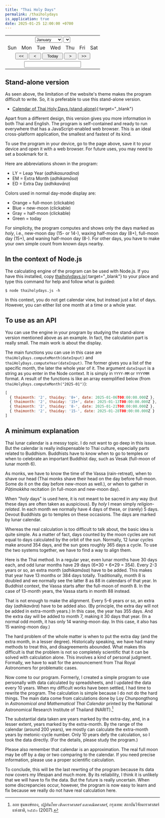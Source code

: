 ```yaml
---
title: "Thai Holy Days"
permalink: /thaiholydays
is_application: true
date: 2025-01-25 12:00:00 +0700
---
```


<script src="/assets/js/thaiholydays.js"></script>
<div class="thaicalarea">
<form name="calarea" onSubmit="return false">
<table class="thaicaltable">
<tr><td colspan=7 align="center">
<select name="monthSelector" onChange="selectMY()">
  <option>January</option>
  <option>February</option>
  <option>March</option>
  <option>April</option>
  <option>May</option>
  <option>June</option>
  <option>July</option>
  <option>August</option>
  <option>September</option>
  <option>October</option>
  <option>November</option>
  <option>December</option>
</select>
<select name="yearSelector" onChange="selectMY()">
<script language="JavaScript">
for (let y = thaiHolyDays.yearStart; y < thaiHolyDays.yearEnd; y++) {
  document.write("<option>" + y + "</option>");
}
</script>
</select>
</td></tr>
<tr>
<td class='thaical-dayhead'>Sun</td>
<td class='thaical-dayhead'>Mon</td>
<td class='thaical-dayhead'>Tue</td>
<td class='thaical-dayhead'>Wed</td>
<td class='thaical-dayhead'>Thu</td>
<td class='thaical-dayhead'>Fri</td>
<td class='thaical-dayhead'>Sat</td>
</tr>
<script language="JavaScript">
for (let i = 0; i < 42; i++) {
  if (i % 7 === 0) {
    document.write("<tr>");
  }
  document.write("<td><input class='thaicalcell-normal' type=text size=2 readonly=true name=cell" + i + " onClick=cellClicked(" + i + ") /></td>")
  if (i % 7 === 6) {
    document.write("</tr>");
  }
}
</script>
<tr><td colspan=7 align="center">
<input type="button" style="width:3em;" value="<<" onClick="prevYear()" />
<input type="button" style="width:3em;" value="<" onClick="prevMonth()" />
<input type="button" style="width:5em;" value="Today" onClick="setNow()" />
<input type="button" style="width:3em;" value=">" onClick="nextMonth()" />
<input type="button" style="width:3em;" value=">>" onClick="nextYear()" />
</td></tr>
<tr><td colspan=7 align=center>
<input name="textoutput" class="thaical-textoutput" readonly="true" type="text" />
</td></tr>
</table>
</form>
</div>
<script language="JavaScript">
const engyearnames = new Array("rat", "cow", "tiger", "rabbit", "dragon", "snake", "horse", "goat", "monkey", "rooster", "dog", "pig");
const monthdays = new Array(31, 28, 31, 30, 31, 30, 31, 31, 30, 31, 30, 31);
let hdpos, thaimonths, thaidays;
function isLeapYear(year) {
    return ((year % 4) === 0) && ((year % 100) !== 0) || ((year % 400) === 0)
}
function clearArea() {
  for(let c = 0; c < 42; c++) {
    document.calarea["cell" + c].value = " ";
    document.calarea["cell" + c].className = "thaicalcell-normal";
  }
  document.calarea.textoutput.value = "";
}
function draw(y, m) {
  const workingDate = new Date(Date.UTC(y, m, 1));
  const thisday = workingDate.getDay();
  const thismonth = workingDate.getMonth();
  const thisdate = workingDate.getDate();
  const thisyear = workingDate.getFullYear();
  if (isLeapYear(thisyear)) {
    monthdays[1] = 29;
  } else {
    monthdays[1] = 28;
  }
  let offset = thisdate;
  while (offset > 7)
    offset -= 7;
  offset = thisday - offset + 1;
  if (offset < 0)
    offset += 7;
  const dlist = new Array();
  for (let c = 0; c < offset; c++) {
    dlist.push("");
  }
  for (let c = 0; c < monthdays[thismonth]; c++) {
    dlist.push(c + 1);
  }
  const targetInput = thisyear + "-" + (thismonth + 1);
  const hdays = thaiHolyDays.computeMonth(targetInput);
  hdpos = new Array();
  thaimonths = new Array();
  thaidays = new Array();
  for (const item of hdays) {
    hdpos.push(item.date.getDate() + offset - 1);
    thaimonths.push(item.thaimonth);
    thaidays.push(item.thaiday);
  }
  clearArea();
  for (let c = 0; c < dlist.length; c++) {
    document.calarea["cell" + c].value = dlist[c];
  }
  for (let c = 0; c < hdpos.length; c++) {
    if (thaidays[c].slice(0,1) === "1") {
      if (thaidays[c].indexOf("+") > -1) {
        document.calarea["cell" + hdpos[c]].className = "thaicalcell-fullmoon";
      } else {
        document.calarea["cell" + hdpos[c]].className = "thaicalcell-newmoon";
      }
    } else {
      document.calarea["cell" + hdpos[c]].className = "thaicalcell-halfmoon";
    }
  }
  document.calarea.monthSelector.selectedIndex = thismonth;
  document.calarea.yearSelector.selectedIndex = thisyear - thaiHolyDays.yearStart;
  const today = new Date();
  if (today.getFullYear() === workingDate.getFullYear() && today.getMonth() === thismonth) {
    document.calarea["cell" + (today.getDate() + offset - 1)].className = "thaicalcell-today";
  }
  showInfo(hdays);
}
function showInfo(hdays) {
  const months = [];
  for (const hd of hdays) {
    if (months.indexOf(hd.thaimonth) === -1)
      months.push(hd.thaimonth);
  }
  let info = "lunar month " + months.join(", ") + " of year ";
  const years = [];
  for (const m of months) {
    const yr = parseInt(document.calarea.yearSelector.value);
    const ynum = document.calarea.monthSelector.selectedIndex >= 10 && parseInt(m) <= 2
                 ? thaiHolyDays.getThaiYear(yr + 1)
                 : thaiHolyDays.getThaiYear(yr);
    const yname = engyearnames[ynum];
    if (years.indexOf(yname) === -1)
      years.push(yname);
  }
  document.calarea.textoutput.value = info + years.join(", ");
}
function setNow() {
  const now = new Date();
  draw(now.getFullYear(), now.getMonth());
}
function nextMonth() {
  let y, m;
  if (document.calarea.monthSelector.selectedIndex === 11) {
    if (document.calarea.yearSelector.selectedIndex === document.calarea.yearSelector.length - 1)
      return;
    y = document.calarea.yearSelector.selectedIndex + thaiHolyDays.yearStart + 1;
    m = 0;
  } else {
    y = document.calarea.yearSelector.selectedIndex + thaiHolyDays.yearStart;
    m = document.calarea.monthSelector.selectedIndex + 1;
  }
  draw(y, m);
}
function prevMonth() {
  let y, m;
  if (document.calarea.monthSelector.selectedIndex === 0) {
    if (document.calarea.yearSelector.selectedIndex === 0)
      return;  
    y = document.calarea.yearSelector.selectedIndex + thaiHolyDays.yearStart - 1;
    m = 11;
  } else {
    y = document.calarea.yearSelector.selectedIndex + thaiHolyDays.yearStart;
    m = document.calarea.monthSelector.selectedIndex - 1;
  }
  draw(y, m);
}
function nextYear() {
  let y, m;
  if (document.calarea.yearSelector.selectedIndex === document.calarea.yearSelector.length - 1) {
      return;
  } else {
    y = document.calarea.yearSelector.selectedIndex + thaiHolyDays.yearStart + 1;
    m = document.calarea.monthSelector.selectedIndex;
  }
  draw(y, m);
}
function prevYear() {
  let y, m;
  if (document.calarea.yearSelector.selectedIndex === 0) {
      return;
  } else{
    y = document.calarea.yearSelector.selectedIndex + thaiHolyDays.yearStart - 1;
    m = document.calarea.monthSelector.selectedIndex;
  }
  draw(y, m);
}
function selectMY() {
  draw(document.calarea.yearSelector.selectedIndex + thaiHolyDays.yearStart, document.calarea.monthSelector.selectedIndex);
}
function cellClicked(pos) {
  for (let c = 0; c < hdpos.length; c++) {
    if (hdpos[c] === pos) {
      let mess = document.calarea.monthSelector.value.substr(0, 3) + " " +
                 document.calarea["cell" + hdpos[c]].value + ", " +
                 document.calarea.yearSelector.value + " = ";
      if (thaidays[c].charAt(0) === "1") {
        mess += thaidays[c].indexOf("+") > -1 ? "full-moon day" : "new-moon day";
      } else {
        mess += "half-moon day";
      }
      mess += " (" + thaidays[c] + ") ";
      mess += "of lunar month " + thaimonths[c];
      document.calarea.textoutput.value = mess;
    }
  }
}
setNow();
</script>

## Stand-alone version

As seen above, the limitation of the website's theme makes the program difficult to write. So, it is preferable to use this stand-alone version.

- [Calendar of Thai Holy Days (stand-alone)](https://bhaddacak.github.io/assets/dist/thaiholydays.html){:target="\_blank"}

Apart from a different design, this version gives you more information in both Thai and English. The program is self-contained and ready to run everywhere that has a JavaScript-enabled web browser. This is an ideal cross-platform application, the smallest and fastest of its kind.

To use the program in your device, go to the page above, save it to your device and open it with a web browser. For future uses, you may need to set a bookmark for it.

Here are abbreviations shown in the program:
- LY = Leap Year (*adhikasuradina*)
- EM = Extra Month (*adhikamāsa*)
- ED = Extra Day (*adhikavāra*)

Colors used in normal day-mode display are:
- Orange = full-moon (clickable)
- Blue = new-moon (clickable)
- Gray = half-moon (clickable)
- Green = today

For simplicity, the program computes and shows only the days marked as *holy*, i.e., new-moon day (15- or 14-), waxing half-moon day (8+), full-moon day (15+), and waning half-moon day (8-). For other days, you have to make your own simple count from known days nearby.

## In the context of Node.js

The calculating engine of the program can be used with Node.js. If you have this installed, copy [thaiholydays.js](https://bhaddacak.github.io/assets/js/thaiholydays.js){:target="\_blank"} to your place and type this command for help and follow what is guided:

```
$ node thaiholydays.js -h
```

In this context, you do not get calendar view, but instead just a list of days. However, you can either list one month at a time or a whole year.

## To use as an API

You can use the engine in your program by studying the stand-alone version mentioned above as an example. In fact, the calculation part is really small. The main work is about the display.

The main functions you can use in this case are `thaiHolyDays.computeMonth(dateInput)` and `thaiHolyDays.computeYear(dateInput)`. The former gives you a list of the specific month, the later the whole year of it. The argument `dateInput` is a string as you enter in the Node context. It is simply in `YYYY-MM` or `YYYYMM` format. A result of the functions is like an array exemplified below (from `thaiHolyDays.computeMonth("2025-01")`):

```js
[
  { thaimonth: '2', thaiday: '8+', date: 2025-01-06T00:00:00.000Z },
  { thaimonth: '2', thaiday: '15+', date: 2025-01-13T00:00:00.000Z },
  { thaimonth: '2', thaiday: '8-', date: 2025-01-21T00:00:00.000Z },
  { thaimonth: '2', thaiday: '15-', date: 2025-01-28T00:00:00.000Z }
]
```

## A minimum explanation

Thai lunar calendar is a messy topic. I do not want to go deep in this issue. But the calendar is really indispensable to Thai culture, especially parts related to Buddhism. Buddhists have to know when to go to temples or when to celebrate an important Buddhist day, such as Vesak (full-moon of lunar month 6).

As monks, we have to know the time of the Vassa (rain-retreat), when to shave our head (Thai monks shave their head on the day before full-moon. Some do it on the day before new-moon as well.), or when to gather in *Pāṭimokkha* recitation (in full-moon and new-moon day).

When "*holy* days" is used here, it is not meant to be sacred in any way (but these days are often taken as auspicious). By *holy* I mean simply *religion-related*. In each month we normally have 4 days of these, or (rarely) 5 days. Devout Buddhists go to temples on these occasions. The days are marked by lunar calendar.

Whereas the real calculation is too difficult to talk about, the basic idea is quite simple. As a matter of fact, days counted by the moon cycles are not equal to days calculated by the orbit of the sun. Normally, 12 lunar cycles make around 354 days, and the sun goes roughly 365 days a cycle. To use the two systems together, we have to find a way to align them.

Here is the Thai method. In a regular year, even lunar months have 30 days each, and odd lunar months have 29 days (6\*30 + 6\*29 = 354). Every 2-3 years or so, an extra month (*adhikamāsa*) have to be added. This makes that year have 13 months or 384 days totally. Traditionally, month 8 is doubled and we normally see the latter 8 as 88 in calendars of that year. In Buddhist context, the Vassa starts after the full-moon of month 8. In the case of 13-month years, the Vassa starts in month 88 instead.

That is not enough to make the alignment. Every 5-6 years or so, an extra day (*adhikavāra*) have to be added also. (By principle, the extra day will not be added in extra-month years.) In this case, the year has 355 days. And the extra day will be added to month 7, making it 30 days that year. (In a normal odd month, it has only 14 waning-moon day. In this case, it also has 15 waning-moon day.)

The hard problem of the whole matter is when to put the extra day (and the extra month, in a lesser degree). Historically speaking, we have had many methods to treat this, and disagreements abounded. What makes this difficult is that the problem is not so completely scientific that it can be solved with calculation alone. This involves a kind of personal judgment. Formally, we have to wait for the announcement from Thai Royal Astronomers for problematic cases.

Now come to our program. Formerly, I created a simple program to use personally with data calculated by spreadsheets, and I updated the data every 10 years. When my difficult works have been settled, I had time to rewrite the program. The calculation is simple because I do not do the hard things. The main data come from calculations done by Loy Chunpongthong in *Astronomical and Mathematical Thai Calendar* printed by the National Astronomical Research Institute of Thailand (NARIT).[^loy]

[^loy]: ลอย ชุนพงษ์ทอง, *ปฏิทินไทย เชิงดาราศาสตร์ และคณิตศาสตร์*, กรุงเทพ: สถาบันวิจัยดาราศาสตร์แห่งชาติ, ๒๕๕๐ (2007).

The substantial data taken are years marked by the extra-day, and, in a lesser extent, years marked by the extra-month. By the range of the calendar (around 200 years), we mostly can calculate the extra-month years by metonic-cycle number. Only 10 years defy the calculation, so I took the data directly. (For the details, please study the program.)

Please also remember that calendar is an approximation. The real full moon may be off by a day or two comparing to the calendar. If you need precise information, please use a proper scientific calculation.

To conclude, this will be the last rewrting of the program because its data now covers my lifespan and much more. By its reliability, I think it is unlikely that we will have to fix the data. But the future is really uncertain. When some discrepancies occur, however, the program is now easy to learn and fix because we really do not have real calculation here.
